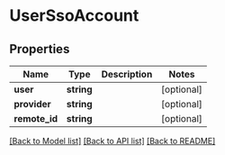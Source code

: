 # UserSsoAccount

## Properties
Name | Type | Description | Notes
------------ | ------------- | ------------- | -------------
**user** | **string** |  | [optional] 
**provider** | **string** |  | [optional] 
**remote_id** | **string** |  | [optional] 

[[Back to Model list]](../../README.md#documentation-for-models) [[Back to API list]](../../README.md#documentation-for-api-endpoints) [[Back to README]](../../README.md)

